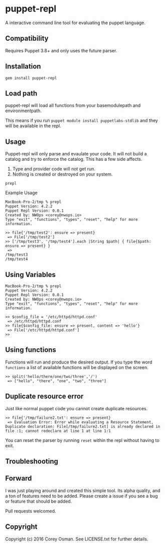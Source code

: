 # puppet-repl

A interactive command line tool for evaluating the puppet language.

## Compatibility
Requires Puppet 3.8+ and only uses the future parser.

## Installation
`gem install puppet-repl`

## Load path
puppet-repl will load all functions from your basemodulepath and environmentpath.

This means if you run `puppet module install puppetlabs-stdlib` and they will be available
in the repl.

## Usage
Puppet-repl will only parse and evaulate your code.  It will not build a catalog
and try to enforce the catalog. This has a few side affects.

1. Type and provider code will not get run.
2. Nothing is created or destroyed on your system.

`prepl`

Example Usage
```
MacBook-Pro-2/tmp % prepl
Puppet Version: 4.2.2
Puppet Repl Version: 0.0.1
Created by: NWOps <corey@nwops.io>
Type "exit", "functions", "types", "reset", "help" for more information.

>> file{'/tmp/test2': ensure => present}
 => File['/tmp/test2']
>> ['/tmp/test3', '/tmp/test4'].each |String $path| { file{$path: ensure => present} }
 =>
/tmp/test3
/tmp/test4

```

## Using Variables

```
MacBook-Pro-2/tmp % prepl
Puppet Version: 4.2.2
Puppet Repl Version: 0.0.1
Created by: NWOps <corey@nwops.io>
Type "exit", "functions", "types", "reset", "help" for more information.

>> $config_file = '/etc/httpd/httpd.conf'
 => /etc/httpd/httpd.conf
>> file{$config_file: ensure => present, content => 'hello'}
 => File['/etc/httpd/httpd.conf']
>>
```

## Using functions
Functions will run and produce the desired output.  If you type the word `functions`
a list of available functions will be displayed on the screen.

```
>> split('hello/there/one/two/three','/')
 => ["hello", "there", "one", "two", "three"]

```
## Duplicate resource error
Just like normal puppet code you cannot create duplicate resources.

```
>> file{'/tmp/failure2.txt': ensure => present}
 => Evaluation Error: Error while evaluating a Resource Statement, Duplicate declaration: File[/tmp/failure2.txt] is already declared in file :1; cannot redeclare at line 1 at line 1:1

```
You can reset the parser by running `reset` within the repl without having to exit.

## Troubleshooting

## Forward
I was just playing around and created this simple tool.  Its alpha quality,
and a ton of features need to be added. Please create a issue if you see a bug or feature that should be added.

Pull requests welcomed.

## Copyright

Copyright (c) 2016 Corey Osman. See LICENSE.txt for
further details.
